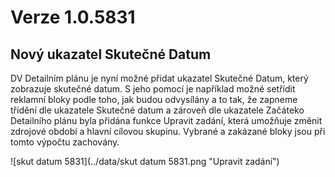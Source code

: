 # Verze 1.0.5831

## Nový ukazatel Skutečné Datum
DV Detailním plánu je nyní možné přidat ukazatel Skutečné Datum, který zobrazuje skutečné datum. S jeho pomocí je například možné setřídit reklamní bloky podle toho, jak budou odvysílány a to tak, že zapneme třídění dle ukazatele Skutečné datum a zároveň dle ukazatele Začáteko Detailního plánu byla přidána funkce Upravit zadání, která umožňuje změnit zdrojové období a hlavní cílovou skupinu. Vybrané a zakázané bloky jsou při tomto výpočtu zachovány.

![skut datum 5831](../data/skut datum 5831.png "Upravit zadání")

